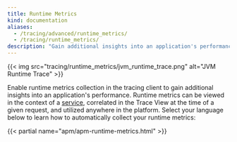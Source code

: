 ```yaml
---
title: Runtime Metrics
kind: documentation
aliases:
  - /tracing/advanced/runtime_metrics/
  - /tracing/runtime_metrics/
description: "Gain additional insights into an application's performance with the runtime metrics associated to your traces."
---
```


{{< img src="tracing/runtime_metrics/jvm_runtime_trace.png" alt="JVM Runtime Trace" >}}

Enable runtime metrics collection in the tracing client to gain additional insights into an application's performance. Runtime metrics can be viewed in the context of a [service][1], correlated in the Trace View at the time of a given request, and utilized anywhere in the platform. Select your language below to learn how to automatically collect your runtime metrics:

{{< partial name="apm/apm-runtime-metrics.html" >}}
<br>

[1]: /tracing/visualization/#services
